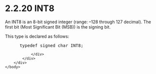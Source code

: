 <html dir="LTR" xmlns:mshelp="http://msdn.microsoft.com/mshelp" xmlns:ddue="http://ddue.schemas.microsoft.com/authoring/2003/5" xmlns:xlink="http://www.w3.org/1999/xlink" xmlns:tool="http://www.microsoft.com/tooltip">
    <head>
        <meta http-equiv="Content-Type" content="text/html; CHARSET=utf-8"></meta>
        <meta name="save" content="history"></meta>
        <title>2.2.20 INT8</title>
        <xml>
            <mshelp:toctitle title="2.2.20 INT8"></mshelp:toctitle>
            <mshelp:rltitle title="[MS-DTYP]: INT8"></mshelp:rltitle>
            <mshelp:keyword index="A" term="fc85cdcc-92f3-46ef-a2aa-501f44d0968a"></mshelp:keyword>
            <mshelp:attr name="DCSext.ContentType" value="open specification"></mshelp:attr>
            <mshelp:attr name="AssetID" value="fc85cdcc-92f3-46ef-a2aa-501f44d0968a"></mshelp:attr>
            <mshelp:attr name="TopicType" value="kbRef"></mshelp:attr>
            <mshelp:attr name="DCSext.Title" value="[MS-DTYP]: INT8" />
        </xml>
    </head>
    <body>
        <div id="header">
            <h1 class="heading">2.2.20 INT8</h1>
        </div>
        <div id="mainSection">
            <div id="mainBody">
                <div id="allHistory" class="saveHistory"></div>
                <div id="sectionSection0" class="section" name="collapseableSection">
                    

<p>An INT8 is an 8-bit signed integer (range: –128 through 127
decimal). The first bit (Most Significant Bit (MSB)) is the signing bit.</p>

<p>This type is declared as follows:</p>

<dl>
<dd>
<div><pre> typedef signed char INT8;
</pre></div>
</dd></dl>


                </div>
            </div>
        </div>
    </body>
</html>